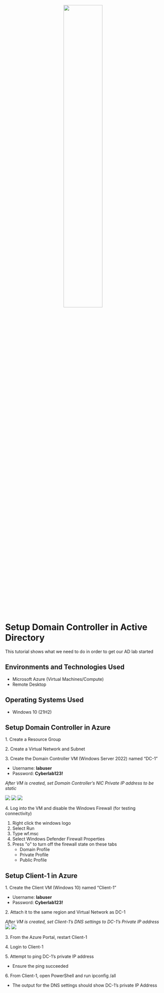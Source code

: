 <p align="center">
<img src="https://i.imgur.com/ji8tw98.png" width="50%" height="50%"/>
</p>

<h1>Setup Domain Controller in Active Directory</h1>
<p>This tutorial shows what we need to do in order to get our AD lab started</p>
</b> 

<h2>Environments and Technologies Used</h2>

- Microsoft Azure (Virtual Machines/Compute)
- Remote Desktop

<h2>Operating Systems Used </h2>

- Windows 10</b> (21H2)

<h2>Setup Domain Controller in Azure</h2>
<p>
 1. Create a Resource Group
</p>
<p>
 2. Create a Virtual Network and Subnet
</p>
<p>
  3. Create the Domain Controller VM (Windows Server 2022) named “DC-1”
  <ul>
    <li>Username: <strong>labuser</strong></li>
    <li>Password: <strong>Cyberlab123!</strong></li>
  </ul>
</p>


<p><em>After VM is created, set Domain Controller’s NIC Private IP address to be static</em></p>
<img src="https://i.imgur.com/4QzSHbP.png"/>
<img src="https://i.imgur.com/rGCTcXm.png"/>
<img src="https://i.imgur.com/lgpIJKa.png"/>

<p>
  4. Log into the VM and disable the Windows Firewall (for testing connectivity)
 <ol>
  <li>Right click the windows logo</li>
  <li>Select Run</li>
  <li>Type wf.msc</li>
  <li>Select Windows Defender Firewall Properties</li>
  <li>
   Press "o" to turn off the firewall state on these tabs
   <ul>
    <li>Domain Profile</li>
    <li>Private Profile</li>
    <li>Public Profile</li>
   </ul>
  </li>
 </ol>
</p>
</b>

<h2>Setup Client-1 in Azure</h2>
<p>
 1. Create the Client VM (Windows 10) named “Client-1”
 <ul>
  <li>Username: <strong>labuser</strong></li>
  <li>Password: <strong>Cyberlab123!</strong></li>
 </ul>
</p>

<p>
 2. Attach it to the same region and Virtual Network as DC-1
</p>
<p>
 <em>After VM is created, set Client-1’s DNS settings to DC-1’s Private IP address</em>
 <img src="https://i.imgur.com/dWeijAK.png"/>
 <img src="https://i.imgur.com/7hB9F1D.png" />
</p>
<p>
 3. From the Azure Portal, restart Client-1
</p>
<p>
 4. Login to Client-1
</p>
<p>
 5. Attempt to ping DC-1’s private IP address
 <ul>
  <li>Ensure the ping succeeded</li>
 </ul>
</p>
<p>
 6. From Client-1, open PowerShell and run ipconfig /all
 <ul>
  <li>The output for the DNS settings should show DC-1’s private IP Address</li>
 </ul>
</p>
